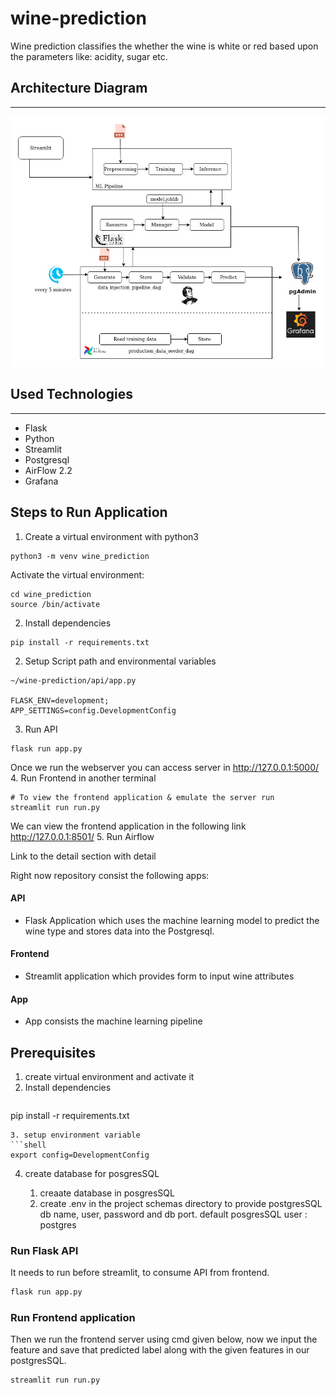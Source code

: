 # wine-prediction
Wine prediction classifies the whether the wine is white or red based upon the parameters like: acidity, sugar etc.

## Architecture Diagram
------

![dsp *architecture*]

[dsp *architecture*]: architecture.jpg "project architecture"
## Used Technologies
------
* Flask
* Python
* Streamlit
* Postgresql
* AirFlow 2.2
* Grafana

## Steps to Run Application
1. Create a virtual environment with python3
```shell
python3 -m venv wine_prediction
```
Activate the virtual environment:
```shell
cd wine_prediction
source /bin/activate
```
2. Install dependencies 
```shell
pip install -r requirements.txt
   ```
2. Setup Script path and environmental variables
```shell
~/wine-prediction/api/app.py

FLASK_ENV=development;
APP_SETTINGS=config.DevelopmentConfig
```
3. Run API
```shell
flask run app.py
```
Once we run the webserver you can access server in
http://127.0.0.1:5000/
4. Run Frontend in another terminal
```shell
# To view the frontend application & emulate the server run
streamlit run run.py
```
We can view the frontend application in the following link  
http://127.0.0.1:8501/
5. Run Airflow

Link to the detail section with detail

Right now repository consist the following apps:

#### API
- Flask Application which uses the machine learning model to predict the wine type and stores data into the Postgresql. 

#### Frontend
- Streamlit application which provides form to input wine attributes

#### App
- App consists the machine learning pipeline

## Prerequisites 
1. create virtual environment and activate it
2. Install dependencies 
   ```python
pip install -r requirements.txt
   ```
3. setup environment variable
   ```shell
   export config=DevelopmentConfig
   ```
4. create database for posgresSQL 
  
   1. creaate database in posgresSQL
   2. create .env in the project schemas directory to provide postgresSQL db name, user, password and db port.
   default posgresSQL user : postgres

### Run Flask API
It needs to run before streamlit, to consume API from frontend. 

   ```python
   flask run app.py
   ```

### Run Frontend application
Then we run the frontend server using cmd given below, now we input the feature and save that predicted label along with the given features in our postgresSQL.

   ```python
   streamlit run run.py
   ```
   

